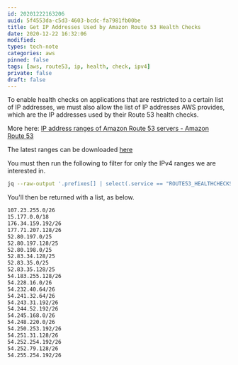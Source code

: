 ```yaml
---
id: 20201222163206
uuid: 5f4553da-c5d3-4603-bcdc-fa7981fb00be
title: Get IP Addresses Used by Amazon Route 53 Health Checks
date: 2020-12-22 16:32:06
modified: 
types: tech-note
categories: aws
pinned: false
tags: [aws, route53, ip, health, check, ipv4]
private: false
draft: false
---
```


To enable health checks on applications that are restricted to a certain list of IP addresses, we must also allow the list of IP addresses AWS provides, which are the IP addresses used by their Route 53 health checks.

More here: [IP address ranges of Amazon Route 53 servers - Amazon Route 53](https://docs.aws.amazon.com/Route53/latest/DeveloperGuide/route-53-ip-addresses.html)

The latest ranges can be downloaded [here](https://ip-ranges.amazonaws.com/ip-ranges.json)

You must then run the following to filter for only the IPv4 ranges we are interested in. 

```sh
jq --raw-output '.prefixes[] | select(.service == "ROUTE53_HEALTHCHECKS") | .ip_prefix' ip-ranges.json | sort --unique
```

You'll then be returned with a list, as below.

```sh
107.23.255.0/26
15.177.0.0/18
176.34.159.192/26
177.71.207.128/26
52.80.197.0/25
52.80.197.128/25
52.80.198.0/25
52.83.34.128/25
52.83.35.0/25
52.83.35.128/25
54.183.255.128/26
54.228.16.0/26
54.232.40.64/26
54.241.32.64/26
54.243.31.192/26
54.244.52.192/26
54.245.168.0/26
54.248.220.0/26
54.250.253.192/26
54.251.31.128/26
54.252.254.192/26
54.252.79.128/26
54.255.254.192/26
```
